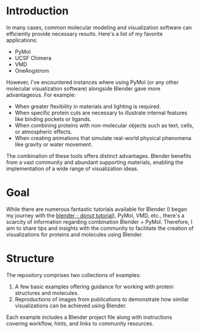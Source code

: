 # Introduction

In many cases, common molecular modeling and visualization software can efficiently provide necessary results. Here's a list of my favorite applications:

- PyMol
- UCSF Chimera
- VMD
- OneAngstrom

However, I've encountered instances where using PyMol (or any other molecular visualization software) alongside Blender gave more advantageous. For example:

- When greater flexibility in materials and lighting is required.
- When specific protein cuts are necessary to illustrate internal features like binding pockets or ligands.
- When combining proteins with non-molecular objects such as text, cells, or atmospheric effects.
- When creating animations that simulate real-world physical phenomena like gravity or water movement.

The combination of these tools offers distinct advantages. Blender benefits from a vast community and abundant supporting materials, enabling the implementation of a wide range of visualization ideas.

# Goal

While there are numerous fantastic tutorials available for Blender (I began my journey with the [blender - donut tutorial](https://www.youtube.com/watch?v=nIoXOplUvAw)), PyMol, VMD, etc., there's a scarcity of information regarding combination Blender + PyMol. Therefore, I aim to share tips and insights with the community to facilitate the creation of visualizations for proteins and molecules using Blender.

# Structure

The repository comprises two collections of examples:

1. A few basic examples offering guidance for working with protein structures and molecules.
2. Reproductions of images from publications to demonstrate how similar visualizations can be achieved using Blender.

Each example includes a Blender project file along with instructions covering workflow, hints, and links to community resources.
